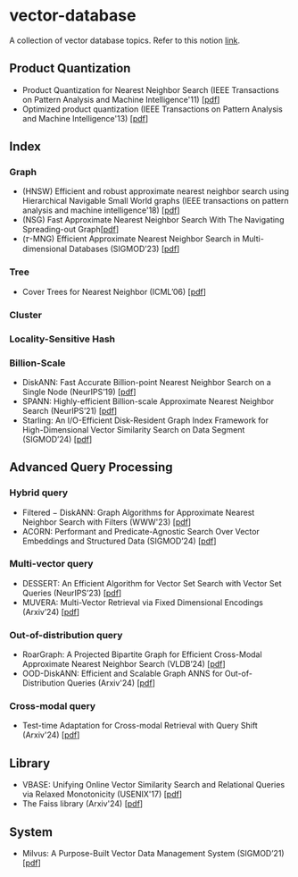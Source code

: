 # vector-database
A collection of vector database topics. Refer to this notion [link](https://scratched-quarter-776.notion.site/1508376d3abf80eb8650d7164a7e4841?v=eaed6e6412ab4b3780f14de000568a24).

##  Product Quantization
  - Product Quantization for Nearest Neighbor Search (IEEE Transactions on Pattern Analysis and Machine Intelligence'11) [[pdf](https://ieeexplore.ieee.org/document/5432202)]
  - Optimized product quantization (IEEE Transactions on Pattern Analysis and Machine Intelligence'13) [[pdf](https://www.microsoft.com/en-us/research/wp-content/uploads/2013/11/pami13opq.pdf)]

## Index
### Graph
  - (HNSW) Efficient and robust approximate nearest neighbor search using Hierarchical Navigable Small World graphs (IEEE transactions on pattern analysis and machine intelligence'18) [[pdf](https://arxiv.org/pdf/1603.09320)]
  - (NSG) Fast Approximate Nearest Neighbor Search With The Navigating Spreading-out Graph[[pdf](https://www.vldb.org/pvldb/vol12/p461-fu.pdf)]
  - (𝜏-MNG) Efficient Approximate Nearest Neighbor Search in Multi-dimensional Databases (SIGMOD’23) [[pdf](https://dl.acm.org/doi/pdf/10.1145/3588908)]

### Tree
- Cover Trees for Nearest Neighbor (ICML’06) [[pdf](https://dl.acm.org/doi/pdf/10.1145/1143844.1143857)]

### Cluster

### Locality-Sensitive Hash


### Billion-Scale
  - DiskANN: Fast Accurate Billion-point Nearest Neighbor Search on a Single Node (NeurIPS’19) [[pdf]( https://papers.nips.cc/paper_files/paper/2019/hash/09853c7fb1d3f8ee67a61b6bf4a7f8e6-Abstract.html)]
  - SPANN: Highly-efficient Billion-scale Approximate Nearest Neighbor Search (NeurIPS’21) [[pdf](https://arxiv.org/pdf/2111.08566)]
  - Starling: An I/O-Efficient Disk-Resident Graph Index Framework for High-Dimensional Vector Similarity Search on Data Segment (SIGMOD’24) [[pdf](https://arxiv.org/pdf/2401.02116)]

## Advanced Query Processing
### Hybrid query
  - Filtered − DiskANN: Graph Algorithms for Approximate Nearest
Neighbor Search with Filters (WWW'23) [[pdf](https://dl.acm.org/doi/pdf/10.1145/3543507.3583552)]
  - ACORN: Performant and Predicate-Agnostic Search Over Vector Embeddings and Structured Data (SIGMOD’24) [[pdf](https://dl.acm.org/doi/abs/10.1145/3654923?casa_token=zv7AdTpdLrEAAAAA:ZZ6DEAjfqA-2vUtTPTzWrXXlW-N3yUgVXWKekeyOuIwxMwDfQgWPfTKyhjKQI5rGxzV4Ptq-qig3vg)]
### Multi-vector query
  - DESSERT: An Efficient Algorithm for Vector Set Search with Vector Set Queries (NeurIPS’23) [[pdf](https://proceedings.neurips.cc/paper_files/paper/2023/hash/d6cc45de2e2dea14b96c1eba88fd8ef7-Abstract-Conference.html)]
  - MUVERA: Multi-Vector Retrieval via Fixed Dimensional Encodings (Arxiv’24) [[pdf](https://arxiv.org/pdf/2405.19504)]
### Out-of-distribution query
  - RoarGraph: A Projected Bipartite Graph for Efficient Cross-Modal Approximate Nearest Neighbor Search (VLDB’24) [[pdf](https://kay21s.github.io/RoarGraph-VLDB2024.pdf)]
  - OOD-DiskANN: Efficient and Scalable Graph ANNS for
Out-of-Distribution Queries (Arxiv'24) [[pdf](https://arxiv.org/pdf/2211.12850)]
### Cross-modal query
  - Test-time Adaptation for Cross-modal Retrieval with Query Shift (Arxiv'24) [[pdf](https://openreview.net/forum?id=BmG88rONaU)]

## Library
  - VBASE: Unifying Online Vector Similarity Search and Relational Queries via Relaxed Monotonicity (USENIX'17) [[pdf](https://www.usenix.org/system/files/osdi23-zhang-qianxi_1.pdf)]
  - The Faiss library (Arxiv'24) [[pdf](https://arxiv.org/pdf/2401.08281)]

## System
  - Milvus: A Purpose-Built Vector Data Management System (SIGMOD’21) [[pdf](https://www.cs.purdue.edu/homes/csjgwang/pubs/SIGMOD21_Milvus.pdf)]
